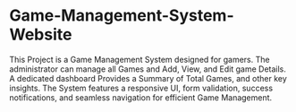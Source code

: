 # Game-Management-System-Website
This Project is a Game Management System designed for gamers. The administrator can manage all Games and Add, View, and Edit game Details. A dedicated dashboard Provides a Summary of Total Games, and other key insights. The System features a responsive UI, form validation, success notifications, and seamless navigation for efficient Game Management.
